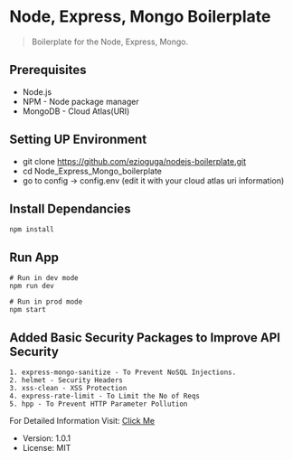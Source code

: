 # Node, Express, Mongo Boilerplate

> Boilerplate for the Node, Express, Mongo.
## Prerequisites
- Node.js
- NPM - Node package manager
- MongoDB - Cloud Atlas(URI)

## Setting UP Environment
- git clone https://github.com/ezioguga/nodejs-boilerplate.git
- cd Node_Express_Mongo_boilerplate
- go to config -> config.env (edit it with your cloud atlas uri information)


## Install Dependancies
```
npm install
```
## Run App
```
# Run in dev mode
npm run dev

# Run in prod mode
npm start
```
## Added Basic Security Packages to Improve API Security
```
1. express-mongo-sanitize - To Prevent NoSQL Injections.
2. helmet - Security Headers
3. xss-clean - XSS Protection
4. express-rate-limit - To Limit the No of Reqs
5. hpp - To Prevent HTTP Parameter Pollution
```
For Detailed Information Visit: 
[Click Me](https://medium.com/javascript-in-plain-english/common-nodejs-mongo-api-security-problems-and-how-to-overcome-them-548d0137984c)
- Version: 1.0.1
- License: MIT
